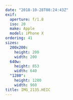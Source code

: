 ```yaml
---
date: "2018-10-28T08:24:43Z"
exif:
  aperture: f/1.8
  iso: 20
  make: Apple
  model: iPhone X
ordering: 41
sizes:
  200x200:
    height: 200
    width: 200
  640w:
    height: 853
    width: 640
  "1280":
    height: 1280
    width: 960
title: IMG_2135.HEIC
---
```

